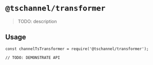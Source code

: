 # `@tschannel/transformer`

> TODO: description

## Usage

```
const channelTsTransformer = require('@tschannel/transformer');

// TODO: DEMONSTRATE API
```
